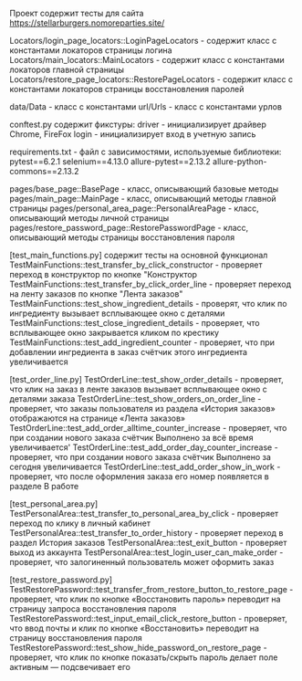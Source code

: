 Проект содержит тесты для сайта https://stellarburgers.nomoreparties.site/

Locators/login_page_locators::LoginPageLocators - содержит класс с константами локаторов страницы логина
Locators/main_locators::MainLocators - содержит класс с константами локаторов главной страницы
Locators/restore_page_locators::RestorePageLocators - содержит класс с константами локаторов страницы восстановления паролей

data/Data - класс с константами
url/Urls - класс с константами урлов

conftest.py содержит фикстуры:
driver - инициализирует драйвер Chrome, FireFox
login - инициализирует вход в учетную запись

requirements.txt - файл с зависимостями, используемые библиотеки:
pytest==6.2.1
selenium==4.13.0
allure-pytest==2.13.2
allure-python-commons==2.13.2

pages/base_page::BasePage - класс, описывающий базовые методы
pages/main_page::MainPage - класс, описывающий методы главной страницы
pages/personal_area_page::PersonalAreaPage - класс, описывающий методы личной страницы
pages/restore_password_page::RestorePasswordPage - класс, описывающий методы страницы восстановления пароля

[test_main_functions.py] содержит тесты на основной функционал
TestMainFunctions::test_transfer_by_click_constructor - проверяет переход в конструктор по кнопке "Конструктор
TestMainFunctions::test_transfer_by_click_order_line - проверяет переход на ленту заказов по кнопке "Лента заказов"
TestMainFunctions::test_show_ingredient_details - проверят, что клик по ингредиенту вызывает всплывающее окно с деталями
TestMainFunctions::test_close_ingredient_details - проверяет, что всплывающее окно закрывается кликом по крестику
TestMainFunctions::test_add_ingredient_counter - проверяет, что при добавлении ингредиента в заказ счётчик этого
ингредиента увеличивается

[test_order_line.py]
TestOrderLine::test_show_order_details - проверяет, что клик на заказ в ленте заказов вызывает всплывающее окно с
деталями заказа
TestOrderLine::test_show_orders_on_order_line - проверяет, что заказы пользователя из раздела «История заказов»
отображаются на странице «Лента заказов»
TestOrderLine::test_add_order_alltime_counter_increase - проверяет, что при создании нового заказа счётчик Выполнено за
всё время увеличивается'
TestOrderLine::test_add_order_day_counter_increase - проверяет, что при создании нового заказа счётчик Выполнено за
сегодня увеличивается
TestOrderLine::test_add_order_show_in_work - проверяет, что после оформления заказа его номер появляется в разделе В
работе

[test_personal_area.py]  
TestPersonalArea::test_transfer_to_personal_area_by_click - проверяет переход по клику в личный кабинет
TestPersonalArea::test_transfer_to_order_history - проверяет переход в раздел История заказов
TestPersonalArea::test_exit_button - проверяет выход из аккаунта
TestPersonalArea::test_login_user_can_make_order - проверяет, что залогиненный пользователь может оформить заказ

[test_restore_password.py]
TestRestorePassword::test_transfer_from_restore_button_to_restore_page - проверяет, что клик по кнопке «Восстановить
пароль» переводит на страницу запроса восстановления пароля
TestRestorePassword::test_input_email_click_restore_button - проверяет, что ввод почты и клик по кнопке «Восстановить»
переводит на страницу восстановления пароля
TestRestorePassword::test_show_hide_password_on_restore_page - проверяет, что клик по кнопке показать/скрыть пароль
делает поле активным — подсвечивает его
